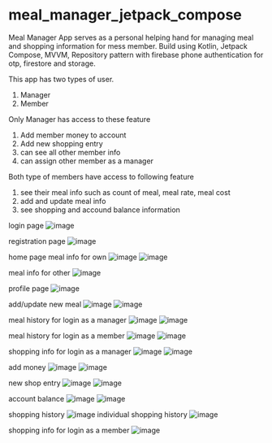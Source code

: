 # meal_manager_jetpack_compose
Meal Manager App serves as a personal helping hand for managing meal and shopping information for mess member.
Build using Kotlin, Jetpack Compose, MVVM, Repository pattern with firebase phone authentication for otp, firestore and storage.

This app has two types of user.
1. Manager
2. Member

Only Manager has access to these feature
1. Add member money to account
2. Add new shopping entry
3. can see all other member info
4. can assign other member as a manager
   
Both type of members have access to following feature
1. see their meal info such as count of meal, meal rate, meal cost
2. add and update meal info
3. see shopping and accound balance information

login page
![image](https://github.com/kausar100/meal_manager_jetpack_compose/assets/55630610/e9bb65af-0268-4706-82b6-a875c380057d)

registration page
![image](https://github.com/kausar100/meal_manager_jetpack_compose/assets/55630610/35fd4a84-ab4d-4a12-9589-0fd10549dd90)

home page meal info for own
![image](https://github.com/kausar100/meal_manager_jetpack_compose/assets/55630610/1ecbe681-7c04-42b4-985e-db235a68ea3c)
![image](https://github.com/kausar100/meal_manager_jetpack_compose/assets/55630610/fe9222ce-34a0-4486-9a67-8ae1b5ae680c)

meal info for other
![image](https://github.com/kausar100/meal_manager_jetpack_compose/assets/55630610/a5866768-90f4-4891-8bdd-585903dea527)

profile page
![image](https://github.com/kausar100/meal_manager_jetpack_compose/assets/55630610/ed737809-43f9-4cfe-af58-6ec1ce190464)

add/update new meal
![image](https://github.com/kausar100/meal_manager_jetpack_compose/assets/55630610/6bee616b-0833-4282-8dac-ac91db4ce2e2)
![image](https://github.com/kausar100/meal_manager_jetpack_compose/assets/55630610/d0ed6798-c58c-4353-9daa-f1440892c637)

meal history for login as a manager
![image](https://github.com/kausar100/meal_manager_jetpack_compose/assets/55630610/c1bea9a6-b8e7-4016-9ee2-42cecf91ff02)
![image](https://github.com/kausar100/meal_manager_jetpack_compose/assets/55630610/4d29f805-7dfb-4712-ace9-26b2f1f1f5fd)

meal history for login as a member
![image](https://github.com/kausar100/meal_manager_jetpack_compose/assets/55630610/b40cdbd3-a22d-4bd9-b136-f6a77a5b1458)
![image](https://github.com/kausar100/meal_manager_jetpack_compose/assets/55630610/9bdb186a-159d-44a2-b139-cfcf7cd313bd)

shopping info for login as a manager
![image](https://github.com/kausar100/meal_manager_jetpack_compose/assets/55630610/87e9ffe8-d1c4-4901-ac0c-34b87bd1f484)
![image](https://github.com/kausar100/meal_manager_jetpack_compose/assets/55630610/6d49dd1f-8b34-43ed-b2a8-b75d2b400188)

add money
![image](https://github.com/kausar100/meal_manager_jetpack_compose/assets/55630610/d729ad0a-036d-4420-897b-1d53966662bc)
![image](https://github.com/kausar100/meal_manager_jetpack_compose/assets/55630610/2e643b00-5a8f-4ead-9f84-15ba06b93e23)

new shop entry
![image](https://github.com/kausar100/meal_manager_jetpack_compose/assets/55630610/28a7b4e9-c76b-4d8d-a169-978726de017b)
![image](https://github.com/kausar100/meal_manager_jetpack_compose/assets/55630610/bb04891a-8f19-4f2d-8f76-6d07c6e5ea8c)

account balance
![image](https://github.com/kausar100/meal_manager_jetpack_compose/assets/55630610/28a81146-17f1-4c6c-941d-90b7c0598733)
![image](https://github.com/kausar100/meal_manager_jetpack_compose/assets/55630610/e8c82175-f9d1-4006-b3c1-438fc36bc050)

shopping history
![image](https://github.com/kausar100/meal_manager_jetpack_compose/assets/55630610/1c0184d9-df0c-4047-9910-788dc4fbb682)
individual shopping history
![image](https://github.com/kausar100/meal_manager_jetpack_compose/assets/55630610/20251b05-ab21-4d1f-ab93-384fd91f0906)

shopping info for login as a member
![image](https://github.com/kausar100/meal_manager_jetpack_compose/assets/55630610/d24a5ae8-0c76-4a3c-9d0d-077c5097839d)











